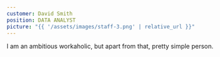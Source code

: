 ```yaml
---
customer: David Smith
position: DATA ANALYST
picture: "{{ '/assets/images/staff-3.png' | relative_url }}"
---
```


I am an ambitious workaholic, but apart from that, pretty simple person.
